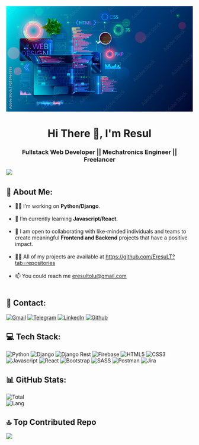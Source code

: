 <img src="/CoverImg.jpg"/>

<h1 align="center">Hi There 👋, I'm Resul</h1>
<h3 align="center">Fullstack Web Developer || Mechatronics Engineer || Freelancer</h3>

[![](https://visitcount.itsvg.in/api?id=EresuLT&label=Views&color=0&icon=0&pretty=true)](https://visitcount.itsvg.in)

## 💫 About Me:
- 👨‍💻 I’m working on **Python/Django**.<br><br>
- 🌱 I’m currently learning **Javascript/React**.<br><br>
- 🤝 I am open to collaborating with like-minded individuals and teams to create meaningful **Frontend and Backend** projects that have a positive impact.<br><br>
- 👨‍💻 All of my projects are available at https://github.com/EresuLT?tab=repositories<br><br>
- 📫 You could reach me eresultolu@gmail.com<br><br>


## 📱 Contact:
[![Gmail](https://img.shields.io/badge/Gmail-D14836?style=for-the-badge&logo=gmail&logoColor=white)](mailto:eresultolu@gmail.com) [![Telegram](https://img.shields.io/badge/Telegram-2CA5E0?style=for-the-badge&logo=telegram&logoColor=white)](https://t.me/eresult) [![LinkedIn](https://img.shields.io/badge/LinkedIn-0077B5?style=for-the-badge&logo=linkedin&logoColor=white)](https://www.linkedin.com/in/eresul-t/) [![Github](https://img.shields.io/badge/GitHub-100000?style=for-the-badge&logo=github&logoColor=white)](https://github.com/EresuLT) 

## 💻 Tech Stack:
![Python](https://img.shields.io/badge/Python-FFD43B?style=for-the-badge&logo=python&logoColor=blue) ![Django](https://img.shields.io/badge/Django-092E20?style=for-the-badge&logo=django&logoColor=green) ![Django Rest](https://img.shields.io/badge/django%20rest-ff1709?style=for-the-badge&logo=django&logoColor=white) ![Firebase](https://img.shields.io/badge/firebase-ffca28?style=for-the-badge&logo=firebase&logoColor=black) ![HTML5](https://img.shields.io/badge/HTML5-E34F26?style=for-the-badge&logo=html5&logoColor=white) ![CSS3](https://img.shields.io/badge/CSS3-1572B6?style=for-the-badge&logo=css3&logoColor=white) ![Javascript](https://img.shields.io/badge/JavaScript-323330?style=for-the-badge&logo=javascript&logoColor=F7DF1E) ![React](https://img.shields.io/badge/React-20232A?style=for-the-badge&logo=react&logoColor=61DAFB) ![Bootstrap](https://img.shields.io/badge/Bootstrap-563D7C?style=for-the-badge&logo=bootstrap&logoColor=white) ![SASS](https://img.shields.io/badge/Sass-CC6699?style=for-the-badge&logo=sass&logoColor=white) ![Postman](https://img.shields.io/badge/Postman-FF6C37?style=for-the-badge&logo=Postman&logoColor=white) ![Jira](https://img.shields.io/badge/Jira-0052CC?style=for-the-badge&logo=Jira&logoColor=white)
## 📊 GitHub Stats:
![Total](https://github-readme-streak-stats.herokuapp.com/?user=EresuLT&theme=maroongold&hide_border=false)<br/>
![Lang](https://github-readme-stats.vercel.app/api/top-langs/?username=EresuLT&theme=maroongold&hide_border=false&include_all_commits=false&count_private=true&layout=compact)


## 🔝 Top Contributed Repo
![](https://github-contributor-stats.vercel.app/api?username=EresuLT&limit=5&theme=radical&combine_all_yearly_contributions=true)
